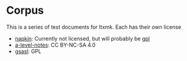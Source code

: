 # Corpus

This is a series of test documents for ltxmk. Each has their own license

- [napkin](https://github.com/vEnhance/napkin): Currently not licensed, but
  will probably be [gpl](https://github.com/vEnhance/napkin/issues/77#issuecomment-624753074)
- [a-level-notes](https://github.com/aDotInTheVoid/a-level-notes): CC BY-NC-SA 4.0
- [gsasl](https://www.gnu.org/software/gsasl/): GPL
 